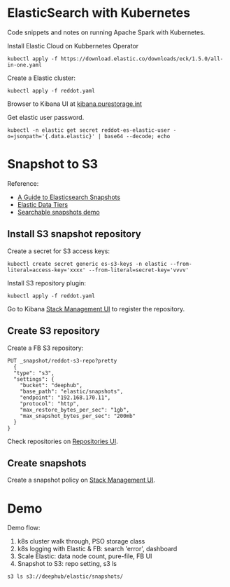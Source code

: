 ElasticSearch with Kubernetes
=============================

Code snippets and notes on running Apache Spark with Kubernetes.

Install Elastic Cloud on Kubbernetes Operator
```
kubectl apply -f https://download.elastic.co/downloads/eck/1.5.0/all-in-one.yaml
```

Create a Elastic cluster:
```
kubectl apply -f reddot.yaml
```

Browser to Kibana UI at [kibana.purestorage.int]()

Get elastic user password.
```
kubectl -n elastic get secret reddot-es-elastic-user -o=jsonpath='{.data.elastic}' | base64 --decode; echo
```

# Snapshot to S3
Reference:
* [A Guide to Elasticsearch Snapshots](https://joshua-robinson.medium.com/a-guide-to-elasticsearch-snapshots-565017630638)
* [Elastic Data Tiers](https://www.elastic.co/guide/en/elasticsearch/reference/master/data-tiers.html)
* [Searchable snapshots demo](./searchable-snapshots.md)

## Install S3 snapshot repository

Create a secret for S3 access keys:
```
kubectl create secret generic es-s3-keys -n elastic --from-literal=access-key='xxxx' --from-literal=secret-key='vvvv'
```

Install S3 repository plugin:
```
kubectl apply -f reddot.yaml
```

Go to Kibana [Stack Management UI](https://kibana.purestorage.int:16444/app/kibana#/management/elasticsearch/snapshot_restore/add_repository) to register the repository.

## Create S3 repository
Create a FB S3 repository:
```
PUT _snapshot/reddot-s3-repo?pretty
  {
  "type": "s3",
  "settings": {
    "bucket": "deephub",
    "base_path": "elastic/snapshots",
    "endpoint": "192.168.170.11",
    "protocol": "http",
    "max_restore_bytes_per_sec": "1gb",
    "max_snapshot_bytes_per_sec": "200mb"
  }
}
```

Check repositories on [Repositories UI](https://kibana.purestorage.int:16444/app/kibana#/management/elasticsearch/snapshot_restore/repositories).

## Create snapshots
Create a snapshot policy on [Stack Management UI](https://kibana.purestorage.int:16444/app/kibana#/management/elasticsearch/snapshot_restore/policies).

# Demo
Demo flow:
1. k8s cluster walk through, PSO storage class
2. k8s logging with Elastic & FB: search 'error', dashboard
3. Scale Elastic: data node count, pure-file, FB UI
4. Snapshot to S3: repo setting, s3 ls

```
s3 ls s3://deephub/elastic/snapshots/
```
